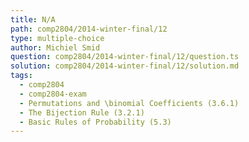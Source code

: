 ```yaml
---
title: N/A
path: comp2804/2014-winter-final/12
type: multiple-choice
author: Michiel Smid
question: comp2804/2014-winter-final/12/question.ts
solution: comp2804/2014-winter-final/12/solution.md
tags:
  - comp2804
  - comp2804-exam
  - Permutations and \binomial Coefficients (3.6.1)
  - The Bijection Rule (3.2.1)
  - Basic Rules of Probability (5.3)
---
```

